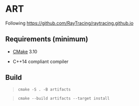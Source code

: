 # ART

Following https://github.com/RayTracing/raytracing.github.io

## Requirements (minimum)

- [CMake](https://cmake.org/download/) 3.10

- C++14 compliant compiler

## Build

> `cmake -S . -B artifacts`

> `cmake --build artifacts --target install`